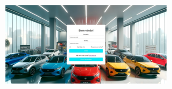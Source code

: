 ![image alt](https://github.com/garrotii/A3/blob/e1bd681e36a882a0259cb33d08d538d14df86e08/LoginTeste.jpeg)
